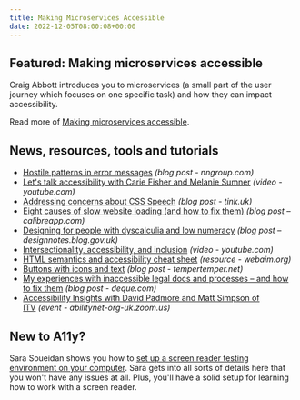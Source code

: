 ```yaml
---
title: Making Microservices Accessible
date: 2022-12-05T08:00:08+00:00
---
```


## Featured: Making microservices accessible

Craig Abbott introduces you to microservices (a small part of the user journey which focuses on one specific task) and how they can impact accessibility.

Read more of [Making microservices accessible](https://www.craigabbott.co.uk/blog/making-microservices-accessible).

## News, resources, tools and tutorials

- [Hostile patterns in error messages](https://www.nngroup.com/articles/hostile-error-messages/) *(blog post - nngroup.com)*
- [Let's talk accessibility with Carie Fisher and Melanie Sumner](https://www.youtube.com/watch?v=xvGDgDRWl_E) *(video - youtube.com)*
- [Addressing concerns about CSS Speech](https://tink.uk/addressing-concerns-about-css-speech/) *(blog post - tink.uk)*
- [Eight causes of slow website loading (and how to fix them)](https://calibreapp.com/blog/causes-of-slow-websites) *(blog post – calibreapp.com)*
- [Designing for people with dyscalculia and low numeracy](https://designnotes.blog.gov.uk/2022/11/28/designing-for-people-with-dyscalculia-and-low-numeracy/) *(blog post – designnotes.blog.gov.uk)*
- [Intersectionality, accessibility, and inclusion](https://www.youtube.com/watch?v=GW_u-WXAAoA) *(video - youtube.com)*
- [HTML semantics and accessibility cheat sheet](https://webaim.org/resources/htmlcheatsheet/) *(resource - webaim.org)*
- [Buttons with icons and text](https://www.tempertemper.net/blog/buttons-with-icons-and-text) *(blog post - tempertemper.net)*
- [My experiences with inaccessible legal docs and processes – and how to fix them](https://www.deque.com/blog/inaccessible-legal-docs-esign-processes/) *(blog post - deque.com)*
- [Accessibility Insights with David Padmore and Matt Simpson of ITV](https://abilitynet-org-uk.zoom.us/webinar/register/4916693669526/WN_P1ZDQ26qQHqW3r6tsByypA) *(event - abilitynet-org-uk.zoom.us)*

## New to A11y?

Sara Soueidan shows you how to [set up a screen reader testing environment on your computer](https://www.sarasoueidan.com/blog/testing-environment-setup/). Sara gets into all sorts of details here that you won't have any issues at all. Plus, you'll have a solid setup for learning how to work with a screen reader.
